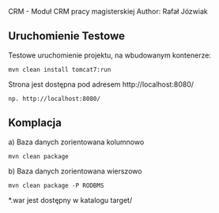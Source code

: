 CRM - Moduł CRM pracy magisterskiej
Author: Rafał Józwiak


Uruchomienie Testowe
------------
Testowe uruchomienie projektu, na wbudowanym kontenerze:

    mvn clean install tomcat7:run

Strona jest dostępna pod adresem http://localhost:8080/

    np. http://localhost:8080/

Komplacja
-----------

a) Baza danych zorientowana kolumnowo

    mvn clean package

b) Baza danych zorientowana wierszowo

    mvn clean package -P RODBMS

*.war jest dostępny w katalogu target/